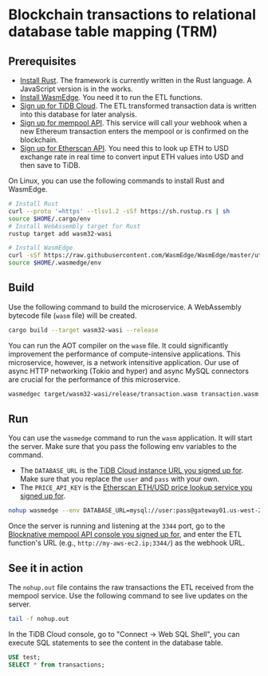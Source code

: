 # Blockchain transactions to relational database table mapping (TRM)

## Prerequisites

* [Install Rust](https://www.rust-lang.org/tools/install). The framework is currently written in the Rust language. A JavaScript version is in the works.
* [Install WasmEdge](https://wasmedge.org/book/en/quick_start/install.html). You need it to run the ETL functions.
* [Sign up for TiDB Cloud](https://tidbcloud.com/). The ETL transformed transaction data is written into this database for later analysis.
* [Sign up for mempool API](https://www.blocknative.com/api). This service will call your webhook when a new Ethereum transaction enters the mempool or is confirmed on the blockchain.
* [Sign up for Etherscan API](https://etherscan.io/apis). You need this to look up ETH to USD exchange rate in real time to convert input ETH values into USD and then save to TiDB.

On Linux, you can use the following commands to install Rust and WasmEdge.

```bash
# Install Rust
curl --proto '=https' --tlsv1.2 -sSf https://sh.rustup.rs | sh
source $HOME/.cargo/env
# Install WebAssembly target for Rust
rustup target add wasm32-wasi

# Install WasmEdge
curl -sSf https://raw.githubusercontent.com/WasmEdge/WasmEdge/master/utils/install.sh | bash -s -- -e all
source $HOME/.wasmedge/env
```

## Build

Use the following command to build the microservice. A WebAssembly bytecode file (`wasm` file) will be created.

```bash
cargo build --target wasm32-wasi --release
```

You can run the AOT compiler on the `wasm` file. It could significantly improvement the performance of compute-intensive applications. This microservice, however, is a network intensitive application. Our use of async HTTP networking (Tokio and hyper) and async MySQL connectors are crucial for the performance of this microservice.

```bash
wasmedgec target/wasm32-wasi/release/transaction.wasm transaction.wasm
```

## Run

You can use the `wasmedge` command to run the `wasm` application. It will start the server. Make sure that you pass the following env variables to the command. 

* The `DATABASE_URL` is the [TiDB Cloud instance URL you signed up for](https://tidbcloud.com/). Make sure that you replace the `user` and `pass` with your own.
* The `PRICE_API_KEY` is the [Etherscan ETH/USD price lookup service you signed up for](https://etherscan.io/apis).

```bash
nohup wasmedge --env DATABASE_URL=mysql://user:pass@gateway01.us-west-2.prod.aws.tidbcloud.com:4000/test --env PRICE_API_KEY=ABCD1234 --env RUST_LOG=info transaction.wasm 2>&1 &
```

Once the server is running and listening at the `3344` port, go to the [Blocknative mempool API console you signed up for](https://www.blocknative.com/api), and enter the ETL function's URL (e.g., `http://my-aws-ec2.ip;3344/`) as the webhook URL.

## See it in action

The `nohup.out` file contains the raw transactions the ETL received from the mempool service. Use the following command to see live updates on the server.

```bash
tail -f nohup.out
```

In the TiDB Cloud console, go to "Connect -> Web SQL Shell", you can execute SQL statements to see the content in the database table.

```sql
USE test;
SELECT * from transactions;
```
